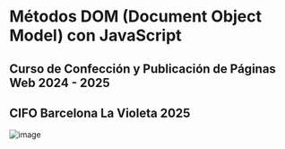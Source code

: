 # Métodos DOM (Document Object Model) con JavaScript
## Curso de Confección y Publicación de Páginas Web 2024 - 2025 
## CIFO Barcelona La Violeta 2025

![image](https://github.com/user-attachments/assets/77f9168a-21ee-4a52-a4e5-0b9d8e9502de)

